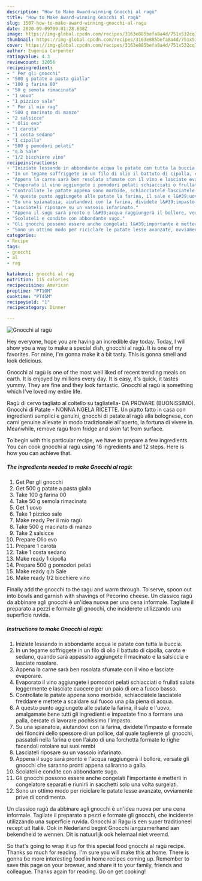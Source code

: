 ```yaml
---
description: "How to Make Award-winning Gnocchi al ragù"
title: "How to Make Award-winning Gnocchi al ragù"
slug: 1507-how-to-make-award-winning-gnocchi-al-ragu
date: 2020-09-09T09:01:28.638Z
image: https://img-global.cpcdn.com/recipes/3163e885befa8a4d/751x532cq70/gnocchi-al-ragu-recipe-main-photo.jpg
thumbnail: https://img-global.cpcdn.com/recipes/3163e885befa8a4d/751x532cq70/gnocchi-al-ragu-recipe-main-photo.jpg
cover: https://img-global.cpcdn.com/recipes/3163e885befa8a4d/751x532cq70/gnocchi-al-ragu-recipe-main-photo.jpg
author: Eugenia Carpenter
ratingvalue: 4.3
reviewcount: 32056
recipeingredient:
- " Per gli gnocchi"
- "500 g patate a pasta gialla"
- "100 g farina 00"
- "50 g semola rimacinata"
- "1 uovo"
- "1 pizzico sale"
- " Per il mio rag"
- "500 g macinato di manzo"
- "2 salsicce"
- " Olio evo"
- "1 carota"
- "1 costa sedano"
- "1 cipolla"
- "500 g pomodori pelati"
- "q.b Sale"
- "1/2 bicchiere vino"
recipeinstructions:
- "Iniziate lessando in abbondante acqua le patate con tutta la buccia."
- "In un tegame soffriggete in un filo di olio il battuto di cipolla, carota e sedano, quando sarà appassito aggiungete il macinato e la salsiccia e lasciate rosolare."
- "Appena la carne sarà ben rosolata sfumate con il vino e lasciate evaporare."
- "Evaporato il vino aggiungete i pomodori pelati schiacciati o frullati salate leggermente e lasciate cuocere per un paio di ore a fuoco basso."
- "Controllate le patate appena sono morbide, schiacciatele lasciatele freddare e mettete a scaldare sul fuoco una pila piena di acqua."
- "A questo punto aggiungete alle patate la farina, il sale e l&#39;uovo, amalgamate bene tutti gli ingredienti e impastate fino a formare una palla, cercate di lavorare pochissimo l&#39;impasto."
- "Su una spianatoia, aiutandovi con la farina, dividete l&#39;impasto e formate dei filoncini dello spessore di un pollice, dal quale taglierete gli gnocchi, passateli nella farina e con l&#39;aiuto di una forchetta formate le righe facendoli rotolare sui suoi rembi"
- "Lasciateli riposare su un vassoio infarinato."
- "Appena il sugo sarà pronto e l&#39;acqua raggiungerà il bollore, versate gli gnocchi che saranno pronti appena saliranno a galla."
- "Scolateli e condite con abbondante sugo."
- "Gli gnocchi possono essere anche congelati l&#39;importante è metterli in congelatore separati e riunirli in sacchetti solo una volta surgelati."
- "Sono un ottimo modo per riciclare le patate lesse avanzate, ovviamente prive di condimento."
categories:
- Recipe
tags:
- gnocchi
- al
- rag

katakunci: gnocchi al rag 
nutrition: 115 calories
recipecuisine: American
preptime: "PT10M"
cooktime: "PT45M"
recipeyield: "1"
recipecategory: Dinner

---
```



![Gnocchi al ragù](https://img-global.cpcdn.com/recipes/3163e885befa8a4d/751x532cq70/gnocchi-al-ragu-recipe-main-photo.jpg)

Hey everyone, hope you are having an incredible day today. Today, I will show you a way to make a special dish, gnocchi al ragù. It is one of my favorites. For mine, I'm gonna make it a bit tasty. This is gonna smell and look delicious.

Gnocchi al ragù is one of the most well liked of recent trending meals on earth. It is enjoyed by millions every day. It is easy, it's quick, it tastes yummy. They are fine and they look fantastic. Gnocchi al ragù is something which I've loved my entire life.

Ragù di cervo tagliato al coltello su tagliatella- DA PROVARE (BUONISSIMO). Gnocchi di Patate - NONNA NGELA RICETTE. Un piatto fatto in casa con ingredienti semplici e genuini, gnocchi di patate al ragù alla bolognese, con carni genuine allevate in modo tradizionale all&#39;aperto, la fortuna di vivere in. Meanwhile, remove ragù from fridge and skim fat from surface.


To begin with this particular recipe, we have to prepare a few ingredients. You can cook gnocchi al ragù using 16 ingredients and 12 steps. Here is how you can achieve that.

<!--inarticleads1-->

##### The ingredients needed to make Gnocchi al ragù:

1. Get  Per gli gnocchi
1. Get 500 g patate a pasta gialla
1. Take 100 g farina 00
1. Take 50 g semola rimacinata
1. Get 1 uovo
1. Take 1 pizzico sale
1. Make ready  Per il mio ragù
1. Take 500 g macinato di manzo
1. Take 2 salsicce
1. Prepare  Olio evo
1. Prepare 1 carota
1. Take 1 costa sedano
1. Make ready 1 cipolla
1. Prepare 500 g pomodori pelati
1. Make ready q.b Sale
1. Make ready 1/2 bicchiere vino


Finally add the gnocchi to the ragu and warm through. To serve, spoon out into bowls and garnish with shavings of Pecorino cheese. Un classico ragù da abbinare agli gnocchi è un&#39;idea nuova per una cena informale. Tagliate il preparato a pezzi e formate gli gnocchi, che inciderete utilizzando una superficie ruvida. 

<!--inarticleads2-->

##### Instructions to make Gnocchi al ragù:

1. Iniziate lessando in abbondante acqua le patate con tutta la buccia.
1. In un tegame soffriggete in un filo di olio il battuto di cipolla, carota e sedano, quando sarà appassito aggiungete il macinato e la salsiccia e lasciate rosolare.
1. Appena la carne sarà ben rosolata sfumate con il vino e lasciate evaporare.
1. Evaporato il vino aggiungete i pomodori pelati schiacciati o frullati salate leggermente e lasciate cuocere per un paio di ore a fuoco basso.
1. Controllate le patate appena sono morbide, schiacciatele lasciatele freddare e mettete a scaldare sul fuoco una pila piena di acqua.
1. A questo punto aggiungete alle patate la farina, il sale e l&#39;uovo, amalgamate bene tutti gli ingredienti e impastate fino a formare una palla, cercate di lavorare pochissimo l&#39;impasto.
1. Su una spianatoia, aiutandovi con la farina, dividete l&#39;impasto e formate dei filoncini dello spessore di un pollice, dal quale taglierete gli gnocchi, passateli nella farina e con l&#39;aiuto di una forchetta formate le righe facendoli rotolare sui suoi rembi
1. Lasciateli riposare su un vassoio infarinato.
1. Appena il sugo sarà pronto e l&#39;acqua raggiungerà il bollore, versate gli gnocchi che saranno pronti appena saliranno a galla.
1. Scolateli e condite con abbondante sugo.
1. Gli gnocchi possono essere anche congelati l&#39;importante è metterli in congelatore separati e riunirli in sacchetti solo una volta surgelati.
1. Sono un ottimo modo per riciclare le patate lesse avanzate, ovviamente prive di condimento.


Un classico ragù da abbinare agli gnocchi è un&#39;idea nuova per una cena informale. Tagliate il preparato a pezzi e formate gli gnocchi, che inciderete utilizzando una superficie ruvida. Gnocchi al Ragu is een super traditioneel recept uit Italië. Ook in Nederland begint Gnocchi langzamerhand aan bekendheid te wennen. Dit is natuurlijk ook helemaal niet vreemd. 

So that's going to wrap it up for this special food gnocchi al ragù recipe. Thanks so much for reading. I'm sure you will make this at home. There is gonna be more interesting food in home recipes coming up. Remember to save this page on your browser, and share it to your family, friends and colleague. Thanks again for reading. Go on get cooking!
